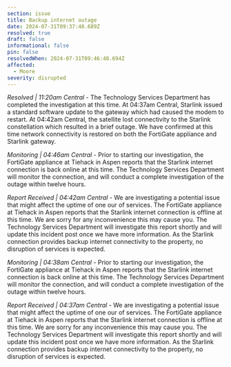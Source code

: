 ```yaml
---
section: issue
title: Backup internet outage
date: 2024-07-31T09:37:48.689Z
resolved: true
draft: false
informational: false
pin: false
resolvedWhen: 2024-07-31T09:46:48.694Z
affected:
  - Moore
severity: disrupted
---
```

*Resolved | 11:20am Central* - The Technology Services Department has completed the investigation at this time. At 04:37am Central, Starlink issued a standard software update to the gateway which had caused the modem to restart. At 04:42am Central, the satellite lost connectivity to the Starlink constellation which resulted in a brief outage. We have confirmed at this time network connectivity is restored on both the FortiGate appliance and Starlink gateway.

*Monitoring | 04:46am Central* - Prior to starting our investigation, the FortiGate appliance at Tiehack in Aspen reports that the Starlink internet connection is back online at this time. The Technology Services Department will monitor the connection, and will conduct a complete investigation of the outage within twelve hours.

*Report Received | 04:42am Central* - We are investigating a potential issue that might affect the uptime of one our of services. The FortiGate appliance at Tiehack in Aspen reports that the Starlink internet connection is offline at this time. We are sorry for any inconvenience this may cause you. The Technology Services Department will investigate this report shortly and will update this incident post once we have more information. As the Starlink connection provides backup internet connectivity to the property, no disruption of services is expected.

*Monitoring | 04:38am Central* - Prior to starting our investigation, the FortiGate appliance at Tiehack in Aspen reports that the Starlink internet connection is back online at this time. The Technology Services Department will monitor the connection, and will conduct a complete investigation of the outage within twelve hours.

*Report Received | 04:37am Central* - We are investigating a potential issue that might affect the uptime of one our of services. The FortiGate appliance at Tiehack in Aspen reports that the Starlink internet connection is offline at this time. We are sorry for any inconvenience this may cause you. The Technology Services Department will investigate this report shortly and will update this incident post once we have more information. As the Starlink connection provides backup internet connectivity to the property, no disruption of services is expected.